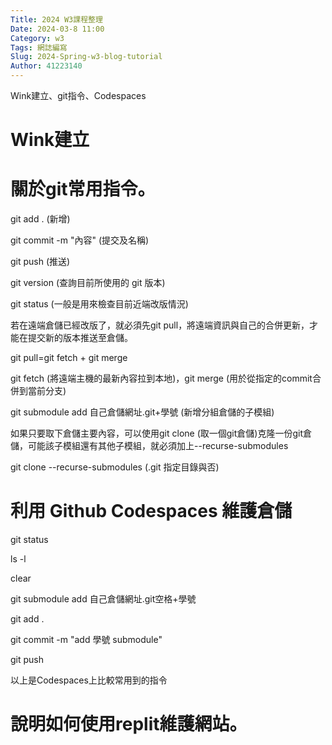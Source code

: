 ```yaml
---
Title: 2024 W3課程整理
Date: 2024-03-8 11:00
Category: w3
Tags: 網誌編寫
Slug: 2024-Spring-w3-blog-tutorial
Author: 41223140
---
```


Wink建立、git指令、Codespaces

<!-- PELICAN_END_SUMMARY -->

# Wink建立

# 關於git常用指令。
git add . (新增)

git commit -m "內容" (提交及名稱)

git push (推送)

git version (查詢目前所使用的 git 版本)

git status (一般是用來檢查目前近端改版情況)

若在遠端倉儲已經改版了，就必須先git pull，將遠端資訊與自己的合併更新，才能在提交新的版本推送至倉儲。

git pull=git fetch + git merge

git fetch (將遠端主機的最新內容拉到本地)，git merge (用於從指定的commit合併到當前分支)

git submodule add 自己倉儲網址.git+學號 (新增分組倉儲的子模組)

如果只要取下倉儲主要內容，可以使用git clone (取一個git倉儲)克隆一份git倉儲，可能該子模組還有其他子模組，就必須加上--recurse-submodules

git clone --recurse-submodules (.git 指定目錄與否)

# 利用 Github Codespaces 維護倉儲
git status

ls -l

clear

git submodule add 自己倉儲網址.git空格+學號

git add .

git commit -m "add 學號 submodule"

git push

以上是Codespaces上比較常用到的指令

# 說明如何使用replit維護網站。